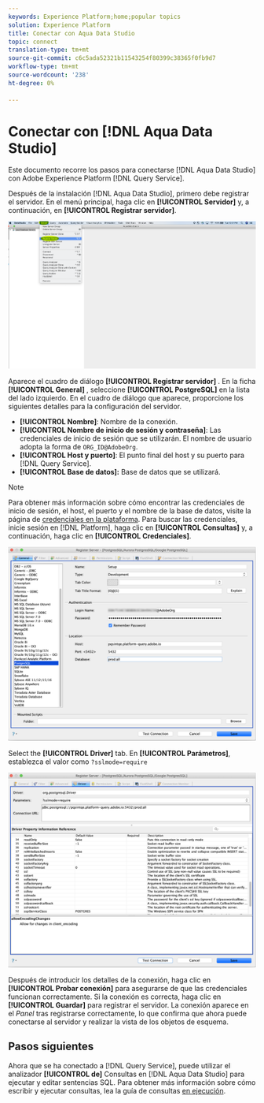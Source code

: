 ```yaml
---
keywords: Experience Platform;home;popular topics
solution: Experience Platform
title: Conectar con Aqua Data Studio
topic: connect
translation-type: tm+mt
source-git-commit: c6c5ada52321b11543254f80399c38365f0fb9d7
workflow-type: tm+mt
source-wordcount: '238'
ht-degree: 0%

---
```



# Conectar con [!DNL Aqua Data Studio]

Este documento recorre los pasos para conectarse [!DNL Aqua Data Studio] con Adobe Experience Platform [!DNL Query Service].

Después de la instalación [!DNL Aqua Data Studio], primero debe registrar el servidor. En el menú principal, haga clic en **[!UICONTROL Servidor]** y, a continuación, en **[!UICONTROL Registrar servidor]**.

![](../images/clients/aqua-data-studio/register-server.png)

Aparece el cuadro de diálogo **[!UICONTROL Registrar servidor]** . En la ficha **[!UICONTROL General]** , seleccione **[!UICONTROL PostgreSQL]** en la lista del lado izquierdo. En el cuadro de diálogo que aparece, proporcione los siguientes detalles para la configuración del servidor.

- **[!UICONTROL Nombre]**: Nombre de la conexión.
- **[!UICONTROL Nombre de inicio de sesión y contraseña]**: Las credenciales de inicio de sesión que se utilizarán. El nombre de usuario adopta la forma de `ORG_ID@AdobeOrg`.
- **[!UICONTROL Host y puerto]**: El punto final del host y su puerto para [!DNL Query Service].
- **[!UICONTROL Base de datos]:** Base de datos que se utilizará.

>[!NOTE]
>
>Para obtener más información sobre cómo encontrar las credenciales de inicio de sesión, el host, el puerto y el nombre de la base de datos, visite la página de [credenciales en la plataforma](https://platform.adobe.com/query/configuration). Para buscar las credenciales, inicie sesión en [!DNL Platform], haga clic en **[!UICONTROL Consultas]** y, a continuación, haga clic en **[!UICONTROL Credenciales]**.

![](../images/clients/aqua-data-studio/register-server-general-tab.png)

Select the **[!UICONTROL Driver]** tab. En **[!UICONTROL Parámetros]**, establezca el valor como `?sslmode=require`

![](../images/clients/aqua-data-studio/register-server-driver-tab.png)

Después de introducir los detalles de la conexión, haga clic en **[!UICONTROL Probar conexión]** para asegurarse de que las credenciales funcionan correctamente. Si la conexión es correcta, haga clic en **[!UICONTROL Guardar]** para registrar el servidor. La conexión aparece en el *Panel* tras registrarse correctamente, lo que confirma que ahora puede conectarse al servidor y realizar la vista de los objetos de esquema.

## Pasos siguientes

Ahora que se ha conectado a [!DNL Query Service], puede utilizar el analizador **[!UICONTROL de]** Consultas en [!DNL Aqua Data Studio] para ejecutar y editar sentencias SQL. Para obtener más información sobre cómo escribir y ejecutar consultas, lea la guía de consultas [en ejecución](../creating-queries/creating-queries.md).